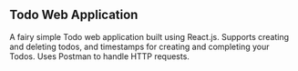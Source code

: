 ## Todo Web Application

A fairy simple Todo web application built using React.js. Supports creating and deleting todos, and timestamps for creating and completing your Todos.
Uses Postman to handle HTTP requests.
